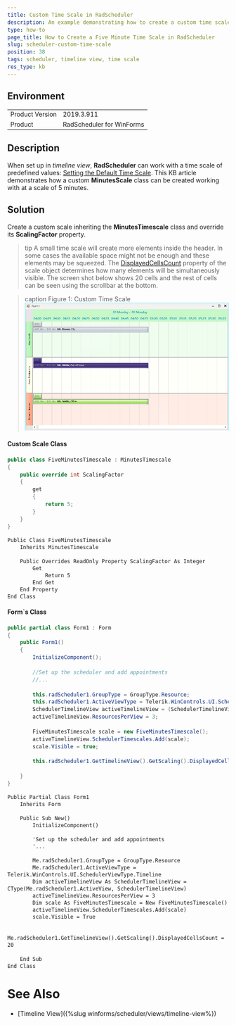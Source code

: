 ```yaml
---
title: Custom Time Scale in RadScheduler
description: An example demonstrating how to create a custom time scale in the RadScheduler control  
type: how-to 
page_title: How to Create a Five Minute Time Scale in RadScheduler
slug: scheduler-custom-time-scale
position: 38
tags: scheduler, timeline view, time scale
res_type: kb
---
```


## Environment
<table>
	<tr>
		<td>Product Version</td>
		<td>2019.3.911</td>
	</tr>
	<tr>
		<td>Product</td>
		<td>RadScheduler for WinForms</td>
	</tr>
</table>


## Description

When set up in *timeline view*, **RadScheduler** can work with a time scale of predefined values: [Setting the Default Time Scale](https://docs.telerik.com/devtools/winforms/scheduler/views/timeline-view#setting-the-default-time-scale). This KB article demonstrates how a custom **MinutesScale** class can be created working with at a scale of 5 minutes.  

## Solution

Create a custom scale inheriting the **MinutesTimescale** class and override its **ScalingFactor** property.

>tip A small time scale will create more elements inside the header. In some cases the available space might not be enough and these elements may be squeezed. The [DisplayedCellsCount](https://docs.telerik.com/devtools/winforms/scheduler/views/timeline-view#getting-the-scale) property of the scale object determines how many elements will be simultaneously visible. The screen shot below shows 20 cells and the rest of cells can be seen using the scrollbar at the bottom.

>caption Figure 1: Custom Time Scale
![scheduler-custom-time-scale 001](images/scheduler-custom-time-scale001.png)

#### Custom Scale Class

````C#            
public class FiveMinutesTimescale : MinutesTimescale
{
    public override int ScalingFactor
    {
        get
        {
            return 5;
        }
    }
}

````
````VB.NET
Public Class FiveMinutesTimescale
    Inherits MinutesTimescale

    Public Overrides ReadOnly Property ScalingFactor As Integer
        Get
            Return 5
        End Get
    End Property
End Class

````

#### Form`s Class

````C#            
public partial class Form1 : Form
{
    public Form1()
    {
        InitializeComponent();

        //Set up the scheduler and add appointments
        //...

        this.radScheduler1.GroupType = GroupType.Resource;
        this.radScheduler1.ActiveViewType = Telerik.WinControls.UI.SchedulerViewType.Timeline;
        SchedulerTimelineView activeTimelineView = (SchedulerTimelineView)this.radScheduler1.ActiveView;
        activeTimelineView.ResourcesPerView = 3;

        FiveMinutesTimescale scale = new FiveMinutesTimescale();
        activeTimelineView.SchedulerTimescales.Add(scale);
        scale.Visible = true;

		this.radScheduler1.GetTimelineView().GetScaling().DisplayedCellsCount = 20;

    }
}

````
````VB.NET
Public Partial Class Form1
    Inherits Form

    Public Sub New()
        InitializeComponent()
		
		'Set up the scheduler and add appointments
		'...		

        Me.radScheduler1.GroupType = GroupType.Resource
        Me.radScheduler1.ActiveViewType = Telerik.WinControls.UI.SchedulerViewType.Timeline
        Dim activeTimelineView As SchedulerTimelineView = CType(Me.radScheduler1.ActiveView, SchedulerTimelineView)
        activeTimelineView.ResourcesPerView = 3
        Dim scale As FiveMinutesTimescale = New FiveMinutesTimescale()
        activeTimelineView.SchedulerTimescales.Add(scale)
        scale.Visible = True
		
		Me.radScheduler1.GetTimelineView().GetScaling().DisplayedCellsCount = 20

    End Sub
End Class

````

# See Also
* [Timeline View]({%slug winforms/scheduler/views/timeline-view%})